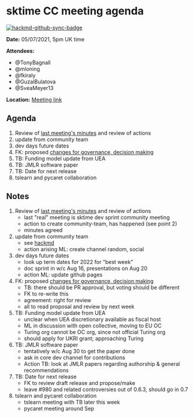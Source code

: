 # sktime CC meeting agenda

[![hackmd-github-sync-badge](https://hackmd.io/y1OcL1QMQLiZjRwVB0t0RQ/badge)](https://hackmd.io/y1OcL1QMQLiZjRwVB0t0RQ)

**Date:** 
05/07/2021, 5pm UK time

**Attendees:** 
* @TonyBagnall
* @mloning 
* @fkiraly
* @GuzalBulatova
* @SveaMeyer13

**Location:** 
[Meeting link](https://teams.microsoft.com/dl/launcher/launcher.html?url=%2F_%23%2Fl%2Fmeetup-join%2F19%3Ameeting_NmEyMTM3ZDUtNjJjNi00MzBhLWFhOTgtYWQzYjVjMDg0MzMw%40thread.v2%2F0%3Fcontext%3D%257b%2522Tid%2522%253a%25221faf88fe-a998-4c5b-93c9-210a11d9a5c2%2522%252c%2522Oid%2522%253a%252223d931bf-479e-4e7b-a270-88a94a293f44%2522%257d%26anon%3Dtrue&type=meetup-join&deeplinkId=ad0714a4-04b3-445d-b723-c9eccd532b9d&directDl=true&msLaunch=true&enableMobilePage=true&suppressPrompt=true)

## Agenda
1. Review of [last meeting's minutes](https://github.com/sktime/community-council/tree/master/previous_meetings) and review of actions
2. update from community team
3. dev days future dates 
4. FK: proposed [changes for governance, decision making](https://github.com/alan-turing-institute/sktime/pull/1110)
5. TB: Funding model update from UEA
6. TB: JMLR software paper
7. TB: Date for next release
8. tslearn and pycaret collaboration

## Notes
1. Review of [last meeting's minutes](https://github.com/sktime/community-council/tree/master/previous_meetings) and review of actions
    * last "real" meeting is sktime dev sprint community meeting
    * action to create community-team, has happened (see point 2)
    * minutes agreed
2. update from community team
    * see [hackmd](https://hackmd.io/htZfBhHUTr68D_HCDQopLg?view)
    * action arising ML: create channel random, social
3. dev days future dates
    * look up term dates for 2022 for "best week"
    * doc sprint in w/c Aug 16, presentations on Aug 20
    * action ML: update github pages
4. FK: proposed [changes for governance, decision making](https://github.com/alan-turing-institute/sktime/pull/1110)
    * TB: there should be PR approval, but voting should be different
    * FK to re-write this
    * agreement: right for review
    * all to read proposal and review by next week
5. TB: Funding model update from UEA
    * unclear when UEA discretionary available as fiscal host
    * ML in discussion with open collective, moving to EU OC
    * Turing org cannot be OC org, since not official Turing org
    * should apply for UKRI grant; approaching Turing 
6. TB: JMLR software paper
    * tentatively w/c Aug 30 to get the paper done
    * ask in core dev channel for contributions
    * Action TB: look at JMLR papers regarding authorship & general recommendations
7. TB: Date for next release
    * FK to review draft release and propose/make
    * leave #980 and related controversies out of 0.6.3, should go in 0.7 
9. tslearn and pycaret collaboration
    * tslearn meeting with TB later this week
    * pycaret meeting around Sep

